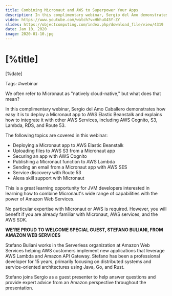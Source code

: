 ```yaml
---
title: Combining Micronaut and AWS to Superpower Your Apps
description: In this complimentary webinar, Sergio del Amo demonstrates how the Micronaut Framework's built-in features enable seamless integration with AWS services.
video: https://www.youtube.com/watch?v=HhhuX45Y-ZY
slides: https://objectcomputing.com/index.php/download_file/view/4319
date: Jan 10, 2020
image: 2020-01-10.jpg
---
```


# [%title]

[%date]

Tags: #webinar

We often refer to Micronaut as "natively cloud-native," but what does that mean?

In this complimentary webinar, Sergio del Amo Caballero demonstrates how easy it is to deploy a Micronaut app to AWS Elastic Beanstalk and explains how to integrate it with other AWS Services, including AWS Cognito, S3, Lambda, RDS, and Route 53.

The following topics are covered in this webinar:

- Deploying a Micronaut app to AWS Elastic Beanstalk
- Uploading files to AWS S3 from a Micronaut app
- Securing an app with AWS Cognito
- Publishing a Micronaut function to AWS Lambda
- Sending an email from a Micronaut app with AWS SES
- Service discovery with Route 53
- Alexa skill support with Micronaut

This is a great learning opportunity for JVM developers interested in learning how to combine Micronaut's wide range of capabilities with the power of Amazon Web Services.

No particular expertise with Micronaut or AWS is required. However, you will benefit if you are already familiar with Micronaut, AWS services, and the AWS SDK.


**WE'RE PROUD TO WELCOME SPECIAL GUEST, STEFANO BULIANI, FROM AMAZON WEB SERVICES**

Stefano Buliani works in the Serverless organization at Amazon Web Services helping AWS customers implement new applications that leverage AWS Lambda and Amazon API Gateway. Stefano has been a professional developer for 15 years, primarily focusing on distributed systems and service-oriented architectures using Java, Go, and Rust.

Stefano joins Sergio as a guest presenter to help answer questions and provide expert advice from an Amazon perspective throughout the presentation.
